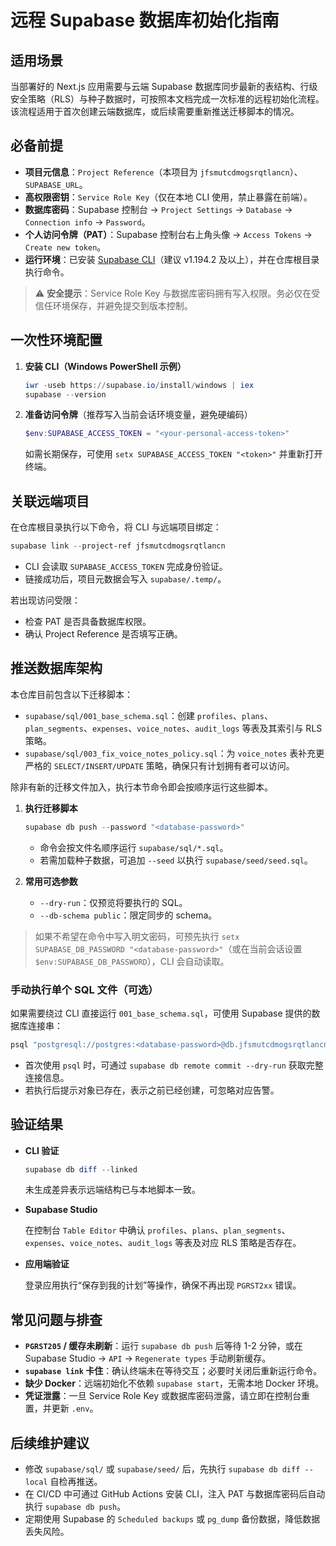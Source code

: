 # 远程 Supabase 数据库初始化指南

## 适用场景

当部署好的 Next.js 应用需要与云端 Supabase 数据库同步最新的表结构、行级安全策略（RLS）与种子数据时，可按照本文档完成一次标准的远程初始化流程。该流程适用于首次创建云端数据库，或后续需要重新推送迁移脚本的情况。

## 必备前提

- **项目元信息**：`Project Reference`（本项目为 `jfsmutcdmogsrqtlancn`）、`SUPABASE_URL`。
- **高权限密钥**：`Service Role Key`（仅在本地 CLI 使用，禁止暴露在前端）。
- **数据库密码**：Supabase 控制台 → `Project Settings` → `Database` → `Connection info` → `Password`。
- **个人访问令牌（PAT）**：Supabase 控制台右上角头像 → `Access Tokens` → `Create new token`。
- **运行环境**：已安装 [Supabase CLI](https://supabase.com/docs/guides/cli)（建议 v1.194.2 及以上），并在仓库根目录执行命令。

> ⚠️ **安全提示**：Service Role Key 与数据库密码拥有写入权限。务必仅在受信任环境保存，并避免提交到版本控制。

## 一次性环境配置

1. **安装 CLI（Windows PowerShell 示例）**

   ```powershell
   iwr -useb https://supabase.io/install/windows | iex
   supabase --version
   ```

2. **准备访问令牌**（推荐写入当前会话环境变量，避免硬编码）

   ```powershell
   $env:SUPABASE_ACCESS_TOKEN = "<your-personal-access-token>"
   ```

   如需长期保存，可使用 `setx SUPABASE_ACCESS_TOKEN "<token>"` 并重新打开终端。

## 关联远端项目

在仓库根目录执行以下命令，将 CLI 与远端项目绑定：

```powershell
supabase link --project-ref jfsmutcdmogsrqtlancn
```

- CLI 会读取 `SUPABASE_ACCESS_TOKEN` 完成身份验证。
- 链接成功后，项目元数据会写入 `supabase/.temp/`。

若出现访问受限：

- 检查 PAT 是否具备数据库权限。
- 确认 Project Reference 是否填写正确。

## 推送数据库架构

本仓库目前包含以下迁移脚本：

- `supabase/sql/001_base_schema.sql`：创建 `profiles`、`plans`、`plan_segments`、`expenses`、`voice_notes`、`audit_logs` 等表及其索引与 RLS 策略。
- `supabase/sql/003_fix_voice_notes_policy.sql`：为 `voice_notes` 表补充更严格的 `SELECT/INSERT/UPDATE` 策略，确保只有计划拥有者可以访问。

除非有新的迁移文件加入，执行本节命令即会按顺序运行这些脚本。

1. **执行迁移脚本**

   ```powershell
   supabase db push --password "<database-password>"
   ```

   - 命令会按文件名顺序运行 `supabase/sql/*.sql`。
   - 若需加载种子数据，可追加 `--seed` 以执行 `supabase/seed/seed.sql`。

2. **常用可选参数**

   - `--dry-run`：仅预览将要执行的 SQL。
   - `--db-schema public`：限定同步的 schema。

> 如果不希望在命令中写入明文密码，可预先执行 `setx SUPABASE_DB_PASSWORD "<database-password>"`（或在当前会话设置 `$env:SUPABASE_DB_PASSWORD`），CLI 会自动读取。

### 手动执行单个 SQL 文件（可选）

如果需要绕过 CLI 直接运行 `001_base_schema.sql`，可使用 Supabase 提供的数据库连接串：

```powershell
psql "postgresql://postgres:<database-password>@db.jfsmutcdmogsrqtlancn.supabase.co:5432/postgres" -f supabase/sql/001_base_schema.sql
```

- 首次使用 `psql` 时，可通过 `supabase db remote commit --dry-run` 获取完整连接信息。
- 若执行后提示对象已存在，表示之前已经创建，可忽略对应告警。

## 验证结果

- **CLI 验证**

  ```powershell
  supabase db diff --linked
  ```

  未生成差异表示远端结构已与本地脚本一致。

- **Supabase Studio**

  在控制台 `Table Editor` 中确认 `profiles`、`plans`、`plan_segments`、`expenses`、`voice_notes`、`audit_logs` 等表及对应 RLS 策略是否存在。

- **应用端验证**

  登录应用执行“保存到我的计划”等操作，确保不再出现 `PGRST2xx` 错误。

## 常见问题与排查

- **`PGRST205` / 缓存未刷新**：运行 `supabase db push` 后等待 1-2 分钟，或在 Supabase Studio → `API` → `Regenerate types` 手动刷新缓存。
- **`supabase link` 卡住**：确认终端未在等待交互；必要时关闭后重新运行命令。
- **缺少 Docker**：远端初始化不依赖 `supabase start`，无需本地 Docker 环境。
- **凭证泄露**：一旦 Service Role Key 或数据库密码泄露，请立即在控制台重置，并更新 `.env`。

## 后续维护建议

- 修改 `supabase/sql/` 或 `supabase/seed/` 后，先执行 `supabase db diff --local` 自检再推送。
- 在 CI/CD 中可通过 GitHub Actions 安装 CLI，注入 PAT 与数据库密码后自动执行 `supabase db push`。
- 定期使用 Supabase 的 `Scheduled backups` 或 `pg_dump` 备份数据，降低数据丢失风险。
